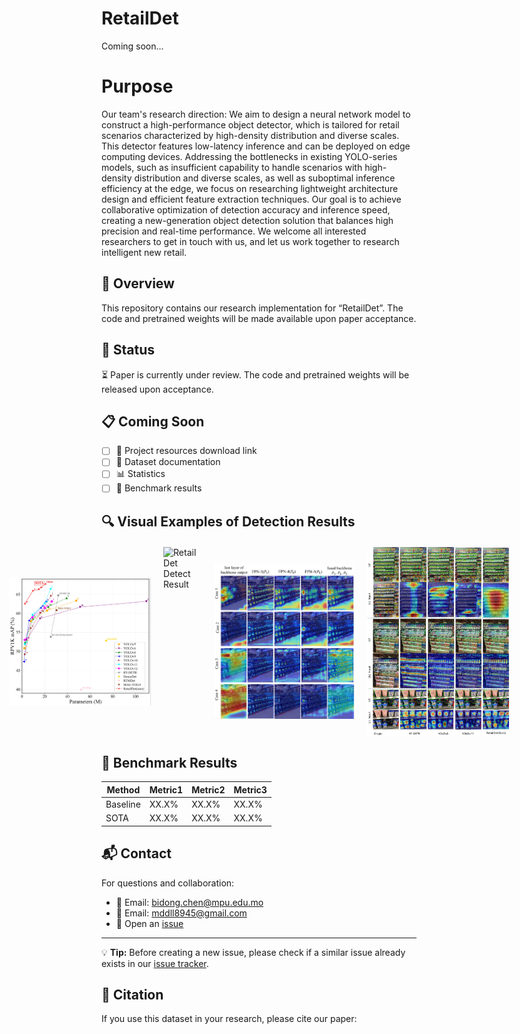 # RetailDet
Coming soon...
# Purpose
Our team's research direction: We aim to design a neural network model to construct a high-performance object detector, which is tailored for retail scenarios characterized by high-density distribution and diverse scales. This detector features low-latency inference and can be deployed on edge computing devices. Addressing the bottlenecks in existing YOLO-series models, such as insufficient capability to handle scenarios with high-density distribution and diverse scales, as well as suboptimal inference efficiency at the edge, we focus on researching lightweight architecture design and efficient feature extraction techniques. Our goal is to achieve collaborative optimization of detection accuracy and inference speed, creating a new-generation object detection solution that balances high precision and real-time performance. We welcome all interested researchers to get in touch with us, and let us work together to research intelligent new retail.

## 📖 Overview
This repository contains our research implementation for “RetailDet”. 
The code and pretrained weights will be made available upon paper acceptance.

## 🔄 Status
⏳ Paper is currently under review. The code and pretrained weights will be released upon acceptance.

## 📋 Coming Soon
- [ ] 💾 Project resources download link
- [ ] 📝 Dataset documentation
- [ ] 📊 Statistics
- [ ] 📌 Benchmark results

## 🔍 Visual Examples of Detection Results
<div style="display: flex; justify-content: center; gap: 20px; margin: 20px 0;">
  <img src="SOTA.png" alt="SOTA of RetailDet" style="width: 45%; object-fit: contain;">
  <img src="fig1.jpg" alt="RetailDet Detect Result" style="width: 45%; object-fit: contain;">
  <img src="Figure 9.png" alt="absolute Heatmap" style="width: 45%; object-fit: contain;">
  <img src="Figure 11.png" alt="RetailDet Detect Heatmap Result" style="width: 45%; object-fit: contain;">
</div>

## 🎯 Benchmark Results
| Method | Metric1 | Metric2 | Metric3 |
|--------|---------|---------|---------|
| Baseline| XX.X%   | XX.X%   | XX.X%   |
| SOTA    | XX.X%   | XX.X%   | XX.X%   |

## 📬 Contact
For questions and collaboration:
- 📮 Email: bidong.chen@mpu.edu.mo
- 📮 Email: mddll8945@gmail.com
- 🔧 Open an [issue](../../issues/new)
---
💡 **Tip:** Before creating a new issue, please check if a similar issue already exists in our [issue tracker](../../issues).

## 📝 Citation
If you use this dataset in your research, please cite our paper:
```bibtex

